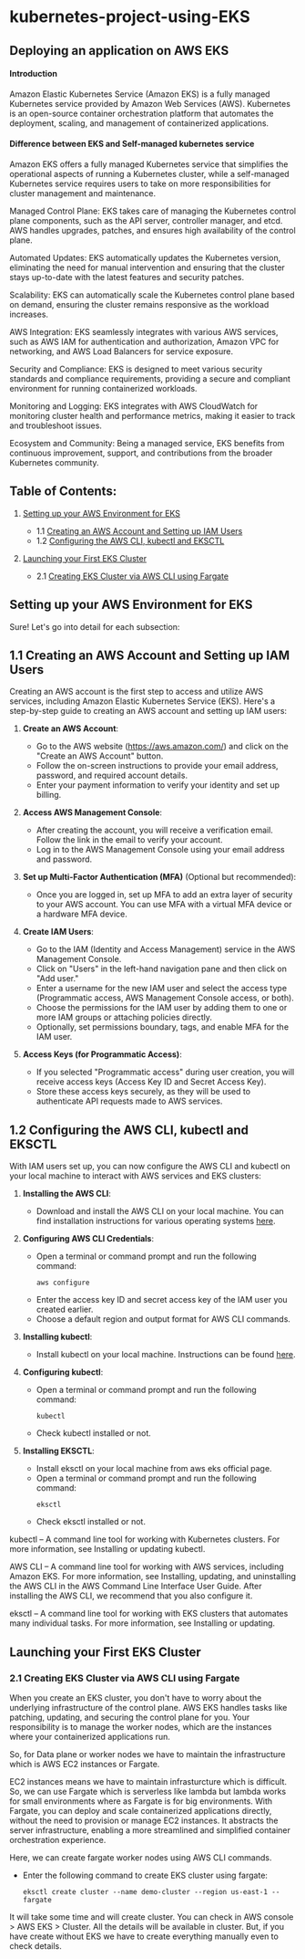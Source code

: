 
# kubernetes-project-using-EKS

## Deploying an application on AWS EKS

#### Introduction

Amazon Elastic Kubernetes Service (Amazon EKS) is a fully managed Kubernetes service provided by Amazon Web Services (AWS). Kubernetes is an open-source container orchestration platform that automates the deployment, scaling, and management of containerized applications.

#### Difference between EKS and Self-managed kubernetes service
Amazon EKS offers a fully managed Kubernetes service that simplifies the operational aspects of running a Kubernetes cluster, while a self-managed Kubernetes service requires users to take on more responsibilities for cluster management and maintenance.

Managed Control Plane: EKS takes care of managing the Kubernetes control plane components, such as the API server, controller manager, and etcd. AWS handles upgrades, patches, and ensures high availability of the control plane.

Automated Updates: EKS automatically updates the Kubernetes version, eliminating the need for manual intervention and ensuring that the cluster stays up-to-date with the latest features and security patches.

Scalability: EKS can automatically scale the Kubernetes control plane based on demand, ensuring the cluster remains responsive as the workload increases.

AWS Integration: EKS seamlessly integrates with various AWS services, such as AWS IAM for authentication and authorization, Amazon VPC for networking, and AWS Load Balancers for service exposure.

Security and Compliance: EKS is designed to meet various security standards and compliance requirements, providing a secure and compliant environment for running containerized workloads.

Monitoring and Logging: EKS integrates with AWS CloudWatch for monitoring cluster health and performance metrics, making it easier to track and troubleshoot issues.

Ecosystem and Community: Being a managed service, EKS benefits from continuous improvement, support, and contributions from the broader Kubernetes community.

## Table of Contents:

1. [Setting up your AWS Environment for EKS](#setting-up-your-aws-environment-for-eks)
   - 1.1 [Creating an AWS Account and Setting up IAM Users](#creating-an-aws-account-and-setting-up-iam-users)
   - 1.2 [Configuring the AWS CLI, kubectl and EKSCTL](#configuring-the-aws-cli,-kubectl-and-eksctl)

2. [Launching your First EKS Cluster](#launching-your-first-eks-cluster)
   - 2.1 [Creating EKS Cluster via AWS CLI using Fargate](#creating-eks-cluster-via-aws-cli-using-fargate)

## Setting up your AWS Environment for EKS

Sure! Let's go into detail for each subsection:

## 1.1 Creating an AWS Account and Setting up IAM Users

Creating an AWS account is the first step to access and utilize AWS services, including Amazon Elastic Kubernetes Service (EKS). Here's a step-by-step guide to creating an AWS account and setting up IAM users:

1. **Create an AWS Account**:
   - Go to the AWS website (https://aws.amazon.com/) and click on the "Create an AWS Account" button.
   - Follow the on-screen instructions to provide your email address, password, and required account details.
   - Enter your payment information to verify your identity and set up billing.

2. **Access AWS Management Console**:
   - After creating the account, you will receive a verification email. Follow the link in the email to verify your account.
   - Log in to the AWS Management Console using your email address and password.

3. **Set up Multi-Factor Authentication (MFA)** (Optional but recommended):
   - Once you are logged in, set up MFA to add an extra layer of security to your AWS account. You can use MFA with a virtual MFA device or a hardware MFA device.

4. **Create IAM Users**:
   - Go to the IAM (Identity and Access Management) service in the AWS Management Console.
   - Click on "Users" in the left-hand navigation pane and then click on "Add user."
   - Enter a username for the new IAM user and select the access type (Programmatic access, AWS Management Console access, or both).
   - Choose the permissions for the IAM user by adding them to one or more IAM groups or attaching policies directly.
   - Optionally, set permissions boundary, tags, and enable MFA for the IAM user.

5. **Access Keys (for Programmatic Access)**:
   - If you selected "Programmatic access" during user creation, you will receive access keys (Access Key ID and Secret Access Key).
   - Store these access keys securely, as they will be used to authenticate API requests made to AWS services.

## 1.2 Configuring the AWS CLI, kubectl and EKSCTL

With IAM users set up, you can now configure the AWS CLI and kubectl on your local machine to interact with AWS services and EKS clusters:

1. **Installing the AWS CLI**:
   - Download and install the AWS CLI on your local machine. You can find installation instructions for various operating systems [here](https://docs.aws.amazon.com/cli/latest/userguide/cli-configure-quickstart.html).

2. **Configuring AWS CLI Credentials**:
   - Open a terminal or command prompt and run the following command:
     ```
     aws configure
     ```
   - Enter the access key ID and secret access key of the IAM user you created earlier.
   - Choose a default region and output format for AWS CLI commands.

3. **Installing kubectl**:
   - Install kubectl on your local machine. Instructions can be found [here](https://kubernetes.io/docs/tasks/tools/install-kubectl/).

4. **Configuring kubectl**:
   - Open a terminal or command prompt and run the following command:
     ```
     kubectl
     ```
   - Check kubectl installed or not.

5. **Installing EKSCTL**:
   - Install eksctl on your local machine from aws eks official page.
   - Open a terminal or command prompt and run the following command:
     ```
     eksctl
     ```
   - Check eksctl installed or not.

kubectl – A command line tool for working with Kubernetes clusters. For more information, see Installing or updating kubectl.

AWS CLI – A command line tool for working with AWS services, including Amazon EKS. For more information, see Installing, updating, and uninstalling the AWS CLI in the AWS Command Line Interface User Guide. After installing the AWS CLI, we recommend that you also configure it.

eksctl – A command line tool for working with EKS clusters that automates many individual tasks. For more information, see Installing or updating.

## Launching your First EKS Cluster

### 2.1 Creating EKS Cluster via AWS CLI using Fargate
When you create an EKS cluster, you don't have to worry about the underlying infrastructure of the control plane. AWS EKS handles tasks like patching, updating, and securing the control plane for you. Your responsibility is to manage the worker nodes, which are the instances where your containerized applications run.

So, for Data plane or worker nodes we have to maintain the infrastructure which is AWS EC2 instances or Fargate.

EC2 instances means we have to maintain infrasturcture which is difficult. So, we can use Fargate which is serverless like lambda but lambda works for small environments where as Fargate is for big environments. With Fargate, you can deploy and scale containerized applications directly, without the need to provision or manage EC2 instances. It abstracts the server infrastructure, enabling a more streamlined and simplified container orchestration experience.

Here, we can create fargate worker nodes using AWS CLI commands.
- Enter the following command to create EKS cluster using fargate:
     ```
     eksctl create cluster --name demo-cluster --region us-east-1 --fargate
     ```

It will take some time and will create cluster. You can check in AWS console > AWS EKS > Cluster. All the details will be available in cluster. But, if you have create without EKS we have to create everything manually even to check details.


